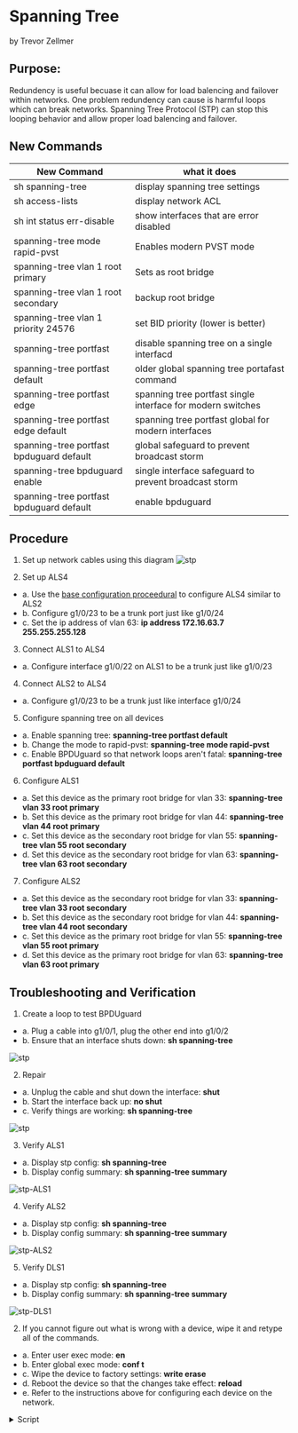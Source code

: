 # Spanning Tree

by Trevor Zellmer

## Purpose:

  Redundency is useful becuase it can allow for load balencing and failover within networks. One problem redundency can cause is harmful loops which can break networks. Spanning Tree Protocol (STP) can stop this looping behavior and allow proper load balencing and failover.

## New Commands
New Command | what it does
------------|-------------
sh spanning-tree | display spanning tree settings
sh access-lists | display network ACL
sh int status err-disable | show interfaces that are error disabled
spanning-tree mode rapid-pvst | Enables modern PVST mode
spanning-tree vlan 1 root primary | Sets as root bridge
spanning-tree vlan 1 root secondary | backup root bridge
spanning-tree vlan 1 priority 24576 | set BID priority (lower is better)
spanning-tree portfast | disable spanning tree on a single interfacd
spanning-tree portfast default | older global spanning tree portafast command 
spanning-tree portfast edge | spanning tree portfast single interface for modern switches
spanning-tree portfast edge default | spanning tree portfast global for modern interfaces
spanning-tree portfast bpduguard default | global safeguard to prevent broadcast storm
spanning-tree bpduguard enable | single interface safeguard to prevent broadcast storm
spanning-tree portfast bpduguard default | enable bpduguard

## Procedure
1. Set up network cables using this diagram
![stp](cisco-stp.png)


2. Set up ALS4
- a. Use the [base configuration proceedural](cisco-base.md) to configure ALS4 similar to ALS2
- b. Configure g1/0/23 to be a trunk port just like g1/0/24
- c. Set the ip address of vlan 63: **ip address 172.16.63.7 255.255.255.128**

3. Connect ALS1 to ALS4
- a. Configure interface g1/0/22 on ALS1 to be a trunk just like g1/0/23

4. Connect ALS2 to ALS4
- a.  Configure g1/0/23 to be a trunk just like interface g1/0/24

5. Configure spanning tree on all devices
- a. Enable spanning tree: **spanning-tree portfast default**
- b. Change the mode to rapid-pvst: **spanning-tree mode rapid-pvst**
- c. Enable BPDUguard so that network loops aren't fatal: **spanning-tree portfast bpduguard default**

6. Configure ALS1
- a. Set this device as the primary root bridge for vlan 33: **spanning-tree vlan 33 root primary**
- b. Set this device as the primary root bridge for vlan 44: **spanning-tree vlan 44 root primary**
- c. Set this device as the secondary root bridge for vlan 55: **spanning-tree vlan 55 root secondary**
- d. Set this device as the secondary root bridge for vlan 63: **spanning-tree vlan 63 root secondary**

7. Configure ALS2
- a. Set this device as the secondary root bridge for vlan 33: **spanning-tree vlan 33 root secondary**
- b. Set this device as the secondary root bridge for vlan 44: **spanning-tree vlan 44 root secondary**
- c. Set this device as the primary root bridge for vlan 55: **spanning-tree vlan 55 root primary**
- d. Set this device as the primary root bridge for vlan 63: **spanning-tree vlan 63 root primary**


## Troubleshooting and Verification
1. Create a loop to test BPDUguard
- a. Plug a cable into g1/0/1, plug the other end into g1/0/2
- b. Ensure that an interface shuts down: **sh spanning-tree**

![stp](cisco-stp-error.PNG)

2. Repair
- a. Unplug the cable and shut down the interface: **shut**
- b. Start the interface back up: **no shut**
- c. Verify things are working: **sh spanning-tree**

![stp](cisco-stp-fixed.PNG)

3. Verify ALS1
- a. Display stp config:  **sh spanning-tree**
- b. Display config summary: **sh spanning-tree summary**

![stp-ALS1](cisco-stp-ALS1.PNG)

4. Verify ALS2
- a. Display stp config: **sh spanning-tree**
- b. Display config summary: **sh spanning-tree summary**

![stp-ALS2](cisco-stp-ALS2.PNG)

5. Verify DLS1
- a. Display stp config: **sh spanning-tree**
- b. Display config summary: **sh spanning-tree summary**

![stp-DLS1](cisco-stp-DLS1.PNG)






2. If you cannot figure out what is wrong with a device, wipe it and retype all of the commands.
- a. Enter user exec mode: **en** </br>
- b. Enter global exec mode: **conf t** </br>
- c. Wipe the device to factory settings:  **write erase** </br>
- d. Reboot the device so that the changes take effect: **reload** </br>
- e. Refer to the instructions above for configuring each device on the network.



<details> <summary>Script</summary>


```
! ===============================
! This is switch 1 config
en
config t
hostname ALS1
no ip domain-lookup
line con 0
password cisco
login
logging sync
exec-time 120 0
enable secret class
service password-encryption
ip domain name challenge.local
crypto key generate rsa
1024
ip ssh ver 2
username student secret cisco 
username admin priv 15 secret cisco 
line vty 0 15
transport input ssh
login local
banner motd % keep out %
ip default-gateway 172.16.63.1
vlan 33
name Sales
exit
vlan 44
name Manufacturing
exit
vlan 55
name Admin
exit
vlan 63
name ITmgmt
exit
vlan 888
name NativeONLY
exit
int range gi1/0/1-8
switchport mode access
switchport access vlan 33
no shut
exit
int range gi1/0/9-12
switchport mode access
switchport access vlan 44
no shut
exit
int range gi1/0/13-18
switchport mode access
switchport access vlan 55
no shut
exit
int vlan 63
ip add 172.16.63.5 255.255.255.128
desc ITmgmt
no shut
exit
int gi1/0/22
!switchport trunk encapsulation dot1q
switchport nonegotiate
switchport mode trunk
switchport trunk allowed vlan 33,44,55,63
switchport trunk native vlan 888
no shut
exit
int gi1/0/23
!switchport trunk encapsulation dot1q
switchport nonegotiate
switchport mode trunk
switchport trunk allowed vlan 33,44,55,63
switchport trunk native vlan 888
no shut
exit
int gi1/0/24
!switchport trunk encapsulation dot1q
switchport nonegotiate
switchport mode trunk
switchport trunk allowed vlan 33,44,55,63
switchport trunk native vlan 888
no shut
exit
spanning-tree mode rapid-pvst
spanning-tree portfast default
spanning-tree portfast bpduguard default
spanning-tree vlan 33 root primary
spanning-tree vlan 44 root primary
spanning-tree vlan 55 root secondary
spanning-tree vlan 63 root secondary
ip access-list standard BlockSales
 remark Block R1 Sales network
 deny   172.16.33.0 0.0.0.255
 remark Block 3750-2 Sales network
 deny   172.16.128.0 0.0.0.255
 permit any
line vty 0 15
 access-class BlockSales in
!copy run start
!show arp
!show run


! ===============================
! This is switch 2 config
en
config t
hostname ALS2
no ip domain-lookup
line con 0
password cisco
login
logging sync
exec-time 120 0
enable secret class
service password-encryption
ip domain name challenge.local
crypto key generate rsa
1024
ip ssh ver 2
username student secret cisco 
username admin priv 15 secret cisco
line vty 0 15
transport input ssh
login local
banner motd % keep out %
ip default-gateway 172.16.63.1
vlan 33
name Sales
exit
vlan 44
name Manufacturing
exit
vlan 55
name Admin
exit
vlan 63
name ITmgmt
exit
vlan 888
name NativeONLY
exit
int range gi1/0/1-6
switchport mode access
switchport access vlan 33
no shut
exit
int range gi1/0/7-14
switchport mode access
switchport access vlan 44
no shut
exit
int range gi1/0/15-22
switchport mode access
switchport access vlan 55
no shut
exit
int vlan 63
ip add 172.16.63.6 255.255.255.128
desc ITmgmt
no shut
exit
int gi1/0/23
switchport mode access
switchport access vlan 63
no shut
int gi1/0/24
!switchport trunk encapsulation dot1q
switchport nonegotiate
switchport mode trunk
switchport trunk allowed vlan 33,44,55,63
switchport trunk native vlan 888
no shut
exit
spanning-tree mode rapid-pvst
spanning-tree portfast default
spanning-tree portfast bpduguard default
ip access-list standard BlockSales
 remark Block R1 Sales network
 deny   172.16.33.0 0.0.0.255
 remark Block 3750-2 Sales network
 deny   172.16.128.0 0.0.0.255
 permit any
line vty 0 15
 access-class BlockSales in
!sh ip trunk brief
!sh vlan brief
!copy run start
!show arp
!show run


! ===============================
! This is ALS3 config
en
config t
hostname ALS3
no ip domain-lookup
line con 0
password cisco
login
logging sync
exec-time 120 0
enable secret class
service password-encryption
ip domain name challenge.local
crypto key generate rsa
1024
ip ssh ver 2
username student secret cisco 
username admin priv 15 secret cisco
line vty 0 15
transport input ssh
login local
banner motd % keep out %
ip default-gateway 172.16.153.1
vlan 128
name Sales
exit
vlan 138
name Manufacturing
exit
vlan 148
name Admin
exit
vlan 153
name ITmgmt
exit
vlan 999
name NativeONLY
exit
int range gi1/0/1-8
switchport mode access
switchport access vlan 128
no shut
exit
int range gi1/0/9-12
switchport mode access
switchport access vlan 138
no shut
exit
int range gi1/0/13-18
switchport mode access
switchport access vlan 148
no shut
exit
int vlan 153
ip add 172.16.153.6 255.255.255.128
desc ITmgmt
no shut
exit
int gi1/0/24
!sdm prefer dual-ipv4-and-ipv6 default
!switchport trunk encapsulation dot1q
switchport nonegotiate
switchport mode trunk
switchport trunk allowed vlan 128,138,148,153
switchport trunk native vlan 999
no shut
exit
spanning-tree mode rapid-pvst
spanning-tree portfast default
spanning-tree portfast bpduguard default
ip access-list standard BlockSales
 remark Block R1 Sales network
 deny   172.16.33.0 0.0.0.255
 remark Block 3750-2 Sales network
 deny   172.16.128.0 0.0.0.255
 permit any
line vty 0 15
 access-class BlockSales in
!sh ip trunk brief
!sh vlan brief
!copy run start
!show arp
!show run


! ===============================
! This is switch 4 config
en
config t
hostname ALS4
no ip domain-lookup
line con 0
password cisco
login
logging sync
exec-time 120 0
enable secret class
service password-encryption
ip domain name challenge.local
crypto key generate rsa
1024
ip ssh ver 2
username student secret cisco 
username admin priv 15 secret cisco
line vty 0 15
transport input ssh
login local
banner motd % keep out %
ip default-gateway 172.16.63.1
vlan 33
name Sales
exit
vlan 44
name Manufacturing
exit
vlan 55
name Admin
exit
vlan 63
name ITmgmt
exit
vlan 888
name NativeONLY
exit
int range gi1/0/1-6
switchport mode access
switchport access vlan 33
no shut
exit
int range gi1/0/7-14
switchport mode access
switchport access vlan 44
no shut
exit
int range gi1/0/15-22
switchport mode access
switchport access vlan 55
no shut
exit
int vlan 63
ip add 172.16.63.7 255.255.255.128
desc ITmgmt
no shut
exit
int gi1/0/23
!switchport trunk encapsulation dot1q
switchport nonegotiate
switchport mode trunk
switchport trunk allowed vlan 33,44,55,63
switchport trunk native vlan 888
no shut
exit
int gi1/0/24
!switchport trunk encapsulation dot1q
switchport nonegotiate
switchport mode trunk
switchport trunk allowed vlan 33,44,55,63
switchport trunk native vlan 888
no shut
exit
spanning-tree mode rapid-pvst
spanning-tree portfast default
spanning-tree portfast bpduguard default
spanning-tree vlan 63 root primary
spanning-tree vlan 55 root primary
spanning-tree vlan 33 root secondary
spanning-tree vlan 44 root secondary
ip access-list standard BlockSales
 remark Block R1 Sales network
 deny   172.16.33.0 0.0.0.255
 remark Block 3750-2 Sales network
 deny   172.16.128.0 0.0.0.255
 permit any
line vty 0 15
 access-class BlockSales in
!sh ip trunk brief
!sh vlan brief
!copy run start
!show arp
!show run




! ===============================
! This is DLS1 config
en
config t
hostname DLS1
no ip domain-lookup
line con 0
password cisco
login
logging sync
exec-time 120 0
enable secret class
service password-encryption
ip domain name challenge.local
crypto key generate rsa
1024
ip ssh ver 2
username student secret cisco 
username admin priv 15 secret cisco
line vty 0 15
transport input ssh
login local
banner motd % keep out %
ip default-gateway 172.254.0.1
ip routing
!sdm prefer dual-ipv4-and-ipv6 default
ipv6 unicast-routing
do copy run start
reload
! ------ DSL1 part two of commands-------
vlan 138
name Sales
exit
vlan 138
name Manufacturing
vlan 148
name Admin
vlan 153
name ITmgmt
vlan 999
name NativeONLY
exit
int vlan 128
ip add 172.16.128.1 255.255.255.0
ipv6 add 2001:db8:ffff:d0::1/64
ipv6 add FE80::A link-local
exit
int vlan 138
ip add 172.16.138.1 255.255.255.0
ipv6 add 2001:db8:ffff:d1::1/64
ipv6 add FE80::A link-local
exit
int vlan 148
ip add 172.16.148.1 255.255.255.0
ipv6 add 2001:db8:ffff:d2::1/64
ipv6 add FE80::A link-local
exit
int vlan 153
ip add 172.16.153.1 255.255.255.0
exit
int range gi1/0/1-8
switchport mode access
switchport access vlan 128
no shut
exit
int range gi1/0/9-12
switchport mode access
switchport access vlan 138
no shut
exit
int range gi1/0/13-18
switchport mode access
switchport access vlan 148
no shut
exit
int gi1/0/22
no switchport
ip add 172.254.0.6 255.255.255.252
ipv6 add 2001:db8:ffff:2::6/64
ipv6 add FE80::A link-local
no shut
int gi1/0/23
no switchport
ip add 172.254.0.2 255.255.255.252
ipv6 add 2001:db8:ffff:1::2/64
ipv6 add FE80::A link-local
no shut
int vlan 153
ip add 172.16.153.1 255.255.255.128
desc ITmgmt
no shut
exit
int gi1/0/24
!switchport trunk encapsulation dot1q
switchport nonegotiate
switchport mode trunk
switchport trunk allowed vlan 128,138,148,153
switchport trunk native vlan 999
no shut
exit
!sh ip trunk brief
!sh vlan brief
!copy run start
!show arp
!show run
!Step 6a & b
ip route 172.16.33.0 255.255.255.0 172.254.0.1
ipv6 route 2001:db8:ffff:c0::/64 2001:db8:ffff:1::1
ip route 172.16.33.0 255.255.255.0 172.254.0.5 16
ipv6 route 2001:db8:ffff:c0::/64 2001:db8:ffff:2::5 16
ip route 172.16.44.0 255.255.255.0 172.254.0.1
ipv6 route 2001:db8:ffff:c1::/64 2001:db8:ffff:1::1
ip route 172.16.44.0 255.255.255.0 172.254.0.5 16
ipv6 route 2001:db8:ffff:c1::/64 2001:db8:ffff:2::5 16
ip route 172.16.55.0 255.255.255.0 172.254.0.1
ipv6 route 2001:db8:ffff:c2::/64 2001:db8:ffff:1::1
ip route 172.16.55.0 255.255.255.0 172.254.0.5 16
ipv6 route 2001:db8:ffff:c2::/64 2001:db8:ffff:2::5 16
ip route 172.16.63.0 255.255.255.0 172.254.0.1
ip route 172.16.63.0 255.255.255.0 172.254.0.5 16
!Step 6c & d
ip route 172.254.0.8 255.255.255.252 172.254.0.1
ipv6 route 2001:db8:ffff:3::/64 2001:db8:ffff:1::1
ip route 172.254.0.8 255.255.255.252 172.254.0.5 32
ipv6 route 2001:db8:ffff:3::/64 2001:db8:ffff:2::5 32
!Step 6e & f
ip route 192.168.150.1 255.255.255.255 172.254.0.1
ipv6 route 2001:db8:acad:0::1/128 2001:db8:ffff:1::1
ip route 192.168.150.1 255.255.255.255 172.254.0.5 64
ipv6 route 2001:db8:acad:0::1/128 2001:db8:ffff:2::5 64
spanning-tree mode rapid-pvst
spanning-tree portfast default
spanning-tree portfast bpduguard default
ip access-list standard BlockSales
spanning-tree vlan 128 root primary
spanning-tree vlan 138 root primary
spanning-tree vlan 148  root primary 
spanning-tree vlan 153 root primary
ip access-list standard BlockSales
 remark Block R1 Sales network
 deny   172.16.33.0 0.0.0.255
 remark Block 3750-2 Sales network
 deny   172.16.128.0 0.0.0.255
 permit any
line vty 0 15
 access-class BlockSales in
ipv6 access-list BlockV6Sales
 remark Block R1 Sales IPv6 network
 deny   ipv6 2001:db8:ffff:c0::/64 any
 remark Block 3750-2 IPv6 network
 deny   ipv6 2001:db8:ffff:d0::/64 any
 permit ipv6 any any
line vty 0 15
 ipv6 access-class BlockV6Sales in

! ================================
! This is router 1 config
en
config t
hostname R1
no ip domain-lookup
line con 0
password cisco
login
logging sync
enable secret class
service password-encryption
ip domain name challenge.local
crypto key generate rsa
1024
ip ssh ver 2
username student secret cisco
username admin priv 15 secret cisco
line vty 0 15
transport input ssh
login local
banner motd % keep out %
! commands below this point are unqiue to routers
line aux 0
password cisco
login
ipv6 unicast-routing
!-- Make Subinterfaces
int gi0/0/0.33
encapsulation dot1q 33
ip address 172.16.33.1 255.255.255.0
ipv6 add 2001:db8:ffff:c0::1/64
ipv6 add FE80::1 link-local
int gi0/0/0.44
encapsulation dot1q 44
ip add 172.16.44.1 255.255.255.0
ipv6 add 2001:db8:ffff:c1::1/64
ipv6 add FE80::1 link-local
int gi0/0/0.55
encapsulation dot1q 55
ip address 172.16.55.1 255.255.255.0
ipv6 add 2001:db8:ffff:c2::1/64
ipv6 add FE80::1 link-local
int gi0/0/0.63
encapsulation dot1q 63
ip address 172.16.63.1 255.255.255.0
ipv6 add FE80::1 link-local
int gi0/0/0
desc Connect to ALS1
no shut
int gi0/0/1
desc Connect to DLS1
ip add 172.254.0.1 255.255.255.252
ipv6 add 2001:db8:ffff:1::1/64
ipv6 add FE80::1 link-local
no shut
exit
int s0/2/0
desc Connect to R2
ip add 172.254.0.9 255.255.255.252
ipv6 add 2001:db8:ffff:3::9/64
ipv6 add FE80::1 link-local
no shut
int Lo0
desc Loopback 0
ip add 192.168.150.1 255.255.255.255
ipv6 add 2001:db8:acad:0::1/128
ipv6 add FE80::1 link-local
no shut
exit
!Step 5a & b
ip route 172.16.128.0 255.255.255.0 172.254.0.2
ipv6 route 2001:db8:ffff:d0::/64 2001:db8:ffff:1::2
ip route 172.16.128.0 255.255.255.0 172.254.0.10 16
ipv6 route 2001:db8:ffff:d0::/64 2001:db8:ffff:3::A 16
ip route 172.16.138.0 255.255.255.0 172.254.0.2
ipv6 route 2001:db8:ffff:d1::/64 2001:db8:ffff:1::2
ip route 172.16.138.0 255.255.255.0 172.254.0.10 16
ipv6 route 2001:db8:ffff:d1::/64 2001:db8:ffff:3::A 16
ip route 172.16.148.0 255.255.255.0 172.254.0.2
ipv6 route 2001:db8:ffff:d2::/64 2001:db8:ffff:1::2
ip route 172.16.148.0 255.255.255.0 172.254.0.10 16
ipv6 route 2001:db8:ffff:d2::/64 2001:db8:ffff:3::A 16
ip route 172.16.153.0 255.255.255.128 172.254.0.2
ip route 172.16.153.0 255.255.255.128 172.254.0.10 16
!Step 5c & d
ip route 172.254.0.4 255.255.255.252 172.254.0.2
ipv6 route 2001:db8:ffff:2::/64 2001:db8:ffff:1::2
ip route 172.254.0.4 255.255.255.252 172.254.0.10 32
ipv6 route 2001:db8:ffff:2::/64 2001:db8:ffff:3::A 32
spanning-tree mode rapid-pvst
spanning-tree portfast default
spanning-tree portfast bpduguard default
ip access-list standard BlockSales
 remark Block R1 Sales network
 deny   172.16.33.0 0.0.0.255
 remark Block 3750-2 Sales network
 deny   172.16.128.0 0.0.0.255
 permit any
line vty 0 15
 access-class BlockSales in
ipv6 access-list BlockV6Sales
 remark Block R1 Sales IPv6 network
 deny   ipv6 2001:db8:ffff:c0::/64 any
 remark Block 3750-2 IPv6 network
 deny   ipv6 2001:db8:ffff:d0::/64 any
 permit ipv6 any any
line vty 0 15
 ipv6 access-class BlockV6Sales in
! ================================
! This is router 2 config
en
config t
hostname R2
no ip domain-lookup
line con 0
password cisco
login
logging sync
enable secret class
service password-encryption
ip domain name challenge.local
crypto key generate rsa
1024
ip ssh ver 2
username student secret cisco
username admin priv 15 secret cisco
line vty 0 15
transport input ssh
login local
banner motd % keep out %
! commands below this point are unqiue to routers
line aux 0
password cisco
login
ipv6 unicast-routing
int s0/2/0
desc Connect to R1
ip add 172.254.0.10 255.255.255.252
ipv6 add 2001:db8:ffff:3::A/64
ipv6 add FE80::2 link-local
no shut
int gi0/0/1
desc Connect to DLS1
ip add 172.254.0.5 255.255.255.252
ipv6 add 2001:db8:ffff:2::5/64
ipv6 add FE80::2 link-local
no shut
exit
!Step 7a & b
ip route 172.16.33.0 255.255.255.0 172.254.0.9
ipv6 route 2001:db8:ffff:c0::/64 2001:db8:ffff:3::9
ip route 172.16.33.0 255.255.255.0 172.254.0.6 16
ipv6 route 2001:db8:ffff:c0::/64 2001:db8:ffff:2::6 16
ip route 172.16.44.0 255.255.255.0 172.254.0.9
ipv6 route 2001:db8:ffff:c1::/64 2001:db8:ffff:3::9
ip route 172.16.44.0 255.255.255.0 172.254.0.6 16
ipv6 route 2001:db8:ffff:c1::/64 2001:db8:ffff:2::6 16
ip route 172.16.55.0 255.255.255.0 172.254.0.9
ipv6 route 2001:db8:ffff:c2::/64 2001:db8:ffff:3::9
ip route 172.16.55.0 255.255.255.0 172.254.0.6 16
ipv6 route 2001:db8:ffff:c2::/64 2001:db8:ffff:2::6 16
ip route 172.16.63.0 255.255.255.0 172.254.0.9
ip route 172.16.63.0 255.255.255.0 172.254.0.6 16
!Step 7c & d
ip route 172.16.128.0 255.255.255.0 172.254.0.6
ipv6 route 2001:db8:ffff:d0::/64 2001:db8:ffff:2::6
ip route 172.16.128.0 255.255.255.0 172.254.0.9 16
ipv6 route 2001:db8:ffff:d0::/64 2001:db8:ffff:3::9 16
ip route 172.16.138.0 255.255.255.0 172.254.0.6
ipv6 route 2001:db8:ffff:d1::/64 2001:db8:ffff:2::6
ip route 172.16.138.0 255.255.255.0 172.254.0.9 16
ipv6 route 2001:db8:ffff:d1::/64 2001:db8:ffff:3::9 16
ip route 172.16.148.0 255.255.255.0 172.254.0.6
ipv6 route 2001:db8:ffff:d2::/64 2001:db8:ffff:2::6
ip route 172.16.148.0 255.255.255.0 172.254.0.9 16
ipv6 route 2001:db8:ffff:d2::/64 2001:db8:ffff:3::9 16
ip route 172.16.153.0 255.255.255.128 172.254.0.6
ip route 172.16.153.0 255.255.255.128 172.254.0.9 16
!Step 7e & f
ip route 172.254.0.0 255.255.255.252 172.254.0.6
ipv6 route 2001:db8:ffff:1::/64 2001:db8:ffff:2::6
ip route 172.254.0.0 255.255.255.252 172.254.0.9 32
ipv6 route 2001:db8:ffff:1::/64 2001:db8:ffff:3::9 32
!Step 7g & h
ip route 192.168.150.1 255.255.255.255 172.254.0.9
ipv6 route 2001:db8:acad:0::1/128 2001:db8:ffff:3::9
ip route 192.168.150.1 255.255.255.255 172.254.0.6 64
ipv6 route 2001:db8:acad:0::1/128 2001:db8:ffff:2::6 64
spanning-tree mode rapid-pvst
spanning-tree portfast default
spanning-tree portfast bpduguard default
ip access-list standard BlockSales
 remark Block R1 Sales network
 deny   172.16.33.0 0.0.0.255
 remark Block 3750-2 Sales network
 deny   172.16.128.0 0.0.0.255
 permit any
line vty 0 15
 access-class BlockSales in
 ipv6 access-list BlockV6Sales
 remark Block R1 Sales IPv6 network
 deny   ipv6 2001:db8:ffff:c0::/64 any
 remark Block 3750-2 IPv6 network
 deny   ipv6 2001:db8:ffff:d0::/64 any
 permit ipv6 any any
line vty 0 15
 ipv6 access-class BlockV6Sales in
```

</summary> </details>
